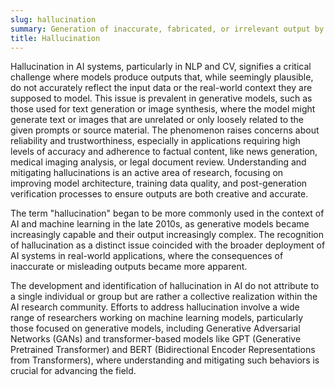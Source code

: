 ```yaml
---
slug: hallucination
summary: Generation of inaccurate, fabricated, or irrelevant output by a model, not grounded in the input data or reality.
title: Hallucination
---
```


Hallucination in AI systems, particularly in NLP and CV, signifies a critical challenge where models produce outputs that, while seemingly plausible, do not accurately reflect the input data or the real-world context they are supposed to model. This issue is prevalent in generative models, such as those used for text generation or image synthesis, where the model might generate text or images that are unrelated or only loosely related to the given prompts or source material. The phenomenon raises concerns about reliability and trustworthiness, especially in applications requiring high levels of accuracy and adherence to factual content, like news generation, medical imaging analysis, or legal document review. Understanding and mitigating hallucinations is an active area of research, focusing on improving model architecture, training data quality, and post-generation verification processes to ensure outputs are both creative and accurate.

The term "hallucination" began to be more commonly used in the context of AI and machine learning in the late 2010s, as generative models became increasingly capable and their output increasingly complex. The recognition of hallucination as a distinct issue coincided with the broader deployment of AI systems in real-world applications, where the consequences of inaccurate or misleading outputs became more apparent.

The development and identification of hallucination in AI do not attribute to a single individual or group but are rather a collective realization within the AI research community. Efforts to address hallucination involve a wide range of researchers working on machine learning models, particularly those focused on generative models, including Generative Adversarial Networks (GANs) and transformer-based models like GPT (Generative Pretrained Transformer) and BERT (Bidirectional Encoder Representations from Transformers), where understanding and mitigating such behaviors is crucial for advancing the field.
